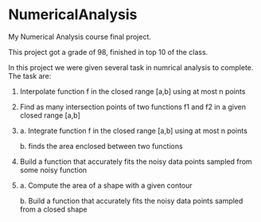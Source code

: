 # NumericalAnalysis
My Numerical Analysis course final project.

This project got a grade of 98, finished in top 10 of the class.

In this project we were given several task in numrical analysis to complete.
The task are:
1. Interpolate function f in the closed range [a,b] using at most n points
2. Find as many intersection points of two functions f1 and f2 in a given closed range [a,b]
3. a. Integrate function f in the closed range [a,b] using at most n points

   b. finds the area enclosed between two functions
4. Build a function that accurately fits the noisy data points sampled from some noisy function
5. a. Compute the area of a shape with a given contour

   b. Build a function that accurately fits the noisy data points sampled from
        a closed shape

